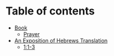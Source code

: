 # Table of contents

* [Book](README.md)
  * [Prayer](book/prayer.md)
* [An Exposition of Hebrews Translation](an-exposition-of-hebrews-translation/README.md)
  * [1:1-3](an-exposition-of-hebrews-translation/1-1-3.md)

